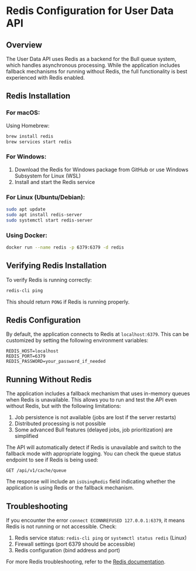 # Redis Configuration for User Data API

## Overview

The User Data API uses Redis as a backend for the Bull queue system, which handles asynchronous processing. While the application includes fallback mechanisms for running without Redis, the full functionality is best experienced with Redis enabled.

## Redis Installation

### For macOS:

Using Homebrew:
```bash
brew install redis
brew services start redis
```

### For Windows:

1. Download the Redis for Windows package from GitHub or use Windows Subsystem for Linux (WSL)
2. Install and start the Redis service

### For Linux (Ubuntu/Debian):

```bash
sudo apt update
sudo apt install redis-server
sudo systemctl start redis-server
```

### Using Docker:

```bash
docker run --name redis -p 6379:6379 -d redis
```

## Verifying Redis Installation

To verify Redis is running correctly:

```bash
redis-cli ping
```

This should return `PONG` if Redis is running properly.

## Redis Configuration

By default, the application connects to Redis at `localhost:6379`. This can be customized by setting the following environment variables:

```
REDIS_HOST=localhost
REDIS_PORT=6379
REDIS_PASSWORD=your_password_if_needed
```

## Running Without Redis

The application includes a fallback mechanism that uses in-memory queues when Redis is unavailable. This allows you to run and test the API even without Redis, but with the following limitations:

1. Job persistence is not available (jobs are lost if the server restarts)
2. Distributed processing is not possible
3. Some advanced Bull features (delayed jobs, job prioritization) are simplified

The API will automatically detect if Redis is unavailable and switch to the fallback mode with appropriate logging. You can check the queue status endpoint to see if Redis is being used:

```
GET /api/v1/cache/queue
```

The response will include an `isUsingRedis` field indicating whether the application is using Redis or the fallback mechanism.

## Troubleshooting

If you encounter the error `connect ECONNREFUSED 127.0.0.1:6379`, it means Redis is not running or not accessible. Check:

1. Redis service status: `redis-cli ping` or `systemctl status redis` (Linux)
2. Firewall settings (port 6379 should be accessible)
3. Redis configuration (bind address and port)

For more Redis troubleshooting, refer to the [Redis documentation](https://redis.io/documentation).